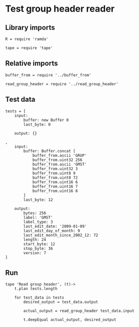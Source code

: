 # Test group header reader

## Library imports

	R = require 'ramda'

	tape = require 'tape'


## Relative imports

	buffer_from = require '../buffer_from'

	read_group_header = require '../read_group_header'


## Test data

	tests = [
		input:
			buffer: new Buffer 0
			last_byte: 0

		output: {}

	,
		input:
			buffer: Buffer.concat [
				buffer_from.ascii 'GRUP'
				buffer_from.uint32 256
				buffer_from.ascii 'GMST'
				buffer_from.uint32 3
				buffer_from.uint8 9
				buffer_from.uint8 72
				buffer_from.uint16 6
				buffer_from.uint16 7
				buffer_from.uint16 8
			]
			last_byte: 12

		output:
			bytes: 256
			label: 'GMST'
			label_type: 3
			last_edit_date: '2009-01-09'
			last_edit_day_of_month: 9
			last_edit_month_since_2002_12: 72
			length: 24
			start_byte: 12
			stop_byte: 36
			version: 7
	]


## Run

	tape 'Read group header', (t)->
		t.plan tests.length

		for test_data in tests
			desired_output = test_data.output

			actual_output = read_group_header test_data.input

			t.deepEqual actual_output, desired_output
